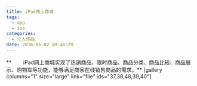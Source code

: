 ```yaml
---
title: iPad网上商城
tags:
  - app
  - ios
categories:
  - 个人作品
date: 2016-06-02 10:44:29
---
```


**        iPad网上商城实现了热销商品、限时商品、商品分类、商品比较、商品展示、购物车等功能，能够满足商家在线销售商品的需求。** \[gallery columns="1" size="large" link="file" ids="37,38,48,39,40"\]